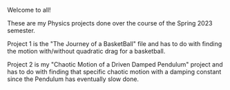 Welcome to all!

These are my Physics projects done over the course of the Spring 2023 semester.

Project 1 is the "The Journey of a BasketBall" file and has to do with finding the motion with/without quadratic drag for a basketball. 

Project 2 is my "Chaotic Motion of a Driven Damped Pendulum" project and has to do with finding that specific chaotic motion with a damping constant since the Pendulum has eventually slow done.
